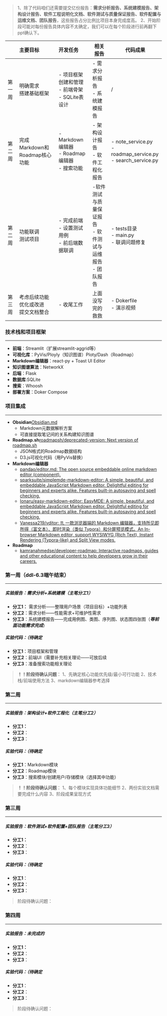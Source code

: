 > 1、除了代码咱们还需要提交亿份报告：**需求分析报告、系统建模报告、架构设计报告、软件工程说明化文档、软件测试与质量保证报告、软件配置与运维文档、团队报告**，这些报告占分比例比项目本身完成度高。
> 2、开始阶段可能对每份报告具体内容不太确定，我们可以在每个阶段进行前再翻下ppt确认下。

|     | 主要目标                   | 开发任务                                    | 相关报告                                  | 代码成果                                                             |
| :-- | :--------------------- | :-------------------------------------- | ------------------------------------- | ---------------------------------------------------------------- |
| 第一周 | 明确需求<br>搭建基础框架         | - 项目框架创建和管理<br>- 前端骨架<br>- SQLite表设计    | - 需求分析报告<br>- 系统建模报告                  | /                                                                |
| 第二周 | 完成Markdown和Roadmap核心功能 | - Markdown编辑器<br>- Roadmap编辑器<br>- 搜索功能 | - 架构设计报告<br>- 软件工程化报告                 | - note_service.py<br>- roadmap_service.py<br>- search_service.py |
| 第二周 | 功能联调<br>测试项目           | - 完成前端<br>- 设置测试用例<br>- 前后端数据联调         | -软件测试与质量保证报告<br>- 软件测试与运维报告<br>- 团队报告 | - tests目录<br>- main.py<br>- 联调问题修复                               |
| 第三周 | 考虑后续功能优化或改进<br>提交文档整合  | - 收尾工作                                  | 上面没写完的救救                              | - Dokerfile<br>- 演示视频                                            |
### 技术栈和项目框架
---
- **前端**：Streamlit（扩展streamlit-aggrid等）
- **可视化库**：PyVis/Ployly（知识图谱）Ploty/Dash（Roadmap）
- **Markdown编辑器**：react-py + Toast UI Editor
- **知识图谱算法**：NetworkX
- **后端**：Flask
- **数据库**:SQLite
- **搜索**：Whoosh
- **部署方案**：Doker Compose
### 项目集成
---
- **Obsidian**[Obsidian.md](https://github.com/obsidianmd)
	- Markdown元数据解析方案
	- 可直接提取笔记间的关系构建知识图谱
- **Roadmap.sh**[roadmapsh/deprecated-version: Next version of roadmap.sh](https://github.com/roadmapsh/deprecated-version)
	- JSON格式的Roadmap数据结构
	- D3.js可视化代码（用PyVis替换）
- **Markdown编辑器**
	- [pandao/editor.md: The open source embeddable online markdown editor (component).](https://github.com/pandao/editor.md)
	- [sparksuite/simplemde-markdown-editor: A simple, beautiful, and embeddable JavaScript Markdown editor. Delightful editing for beginners and experts alike. Features built-in autosaving and spell checking.](https://github.com/sparksuite/simplemde-markdown-editor)
	- [Ionaru/easy-markdown-editor: EasyMDE: A simple, beautiful, and embeddable JavaScript Markdown editor. Delightful editing for beginners and experts alike. Features built-in autosaving and spell checking.](https://github.com/Ionaru/easy-markdown-editor)
	- [Vanessa219/vditor: ♏ 一款浏览器端的 Markdown 编辑器，支持所见即所得（富文本）、即时渲染（类似 Typora）和分屏预览模式。An In-browser Markdown editor, support WYSIWYG (Rich Text), Instant Rendering (Typora-like) and Split View modes.](https://github.com/Vanessa219/vditor/tree/master?tab=readme-ov-file)
- **Roadmap**
	- [kamranahmedse/developer-roadmap: Interactive roadmaps, guides and other educational content to help developers grow in their careers.](https://github.com/kamranahmedse/developer-roadmap)
### 第一周（ddl-6.3端午结束）
---
##### 实验报告：需求分析+系统建模（主笔分工1）

- **分工1：** 需求分析——整理用户场景（项目目标）+功能列表
- **分工2**：需求分析——性能需求+可维护性需求
- **分工3**：系统建模报告——完成用例图、类图、序列图、状态图四张图（***等前面功能需求完成***）
##### 实验代码：（待确定

- **分工1**：项目框架和管理
- **分工2**：前端UI（需要补充相关理论——可放后续
- **分工3**：准备搜索功能相关理论

>**！！阶段待确认问题**：
>1、先确定核心功能优先级/最小可行功能
>2、技术栈/前端使用方法
>3、markdown编辑器参考选择

### 第二周
---
##### 实验报告：架构设计+软件工程化（主笔分工2）

- **分工1：** 
- **分工2**：
- **分工3**：
##### 实验代码：（待确定

- **分工1**：Markdown模块
- **分工2**：Roadmap模块
- **分工3**：搜索模块/创建用户/存储模块（选择其中功能）

>**！！阶段待确认问题**：
>1、每个模块实现具体功能细节
>2、两份实验文档需要完成什么内容
>3、阶段成果呈现方式

### 第三周
---
##### 实验报告：软件测试+软件配置+团队报告（主笔分工3）

- **分工1：** 
- **分工2**：
- **分工3**：
##### 实验代码：（待确定

- **分工1**：
- **分工2**：
- **分工3**：

>阶段待确认问题：

### 第四周
---
##### 实验报告：未完成的

- **分工1：** 
- **分工2**：
- **分工3**：
##### 实验代码：（待确定

- **分工1**：
- **分工2**：
- **分工3**：

>阶段待确认问题：

